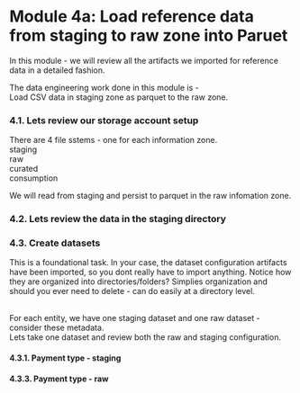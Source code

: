 
# Module 4a: Load reference data from staging to raw zone into Paruet

In this module - we will review all the artifacts we imported for reference data in a detailed fashion.<br>

The data engineering work done in this module is -<br>
Load CSV data in staging zone as parquet to the raw zone.<br>

### 4.1. Lets review our storage account setup

There are 4 file sstems - one for each information zone.<br>
staging<br>
raw<br>
curated<br>
consumption<br>

We will read from staging and persist to parquet in the raw infomation zone.

### 4.2. Lets review the data in the staging directory


### 4.3. Create datasets

This is a foundational task.  In your case, the dataset configuration artifacts have been imported, so you dont really have to import anything.  Notice how they are organized into directories/folders?  Simplies organization and should you ever need to delete - can do easily at a directory level.<br><br>

For each entity, we have one staging dataset and one raw dataset - consider these metadata.<br>
Lets take one dataset and review both the raw and staging configuration.

#### 4.3.1. Payment type - staging



#### 4.3.3. Payment type - raw
